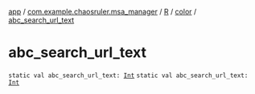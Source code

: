 [app](../../../index.md) / [com.example.chaosruler.msa_manager](../../index.md) / [R](../index.md) / [color](index.md) / [abc_search_url_text](.)

# abc_search_url_text

`static val abc_search_url_text: `[`Int`](https://kotlinlang.org/api/latest/jvm/stdlib/kotlin/-int/index.html)
`static val abc_search_url_text: `[`Int`](https://kotlinlang.org/api/latest/jvm/stdlib/kotlin/-int/index.html)